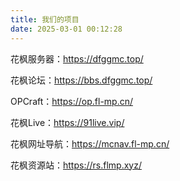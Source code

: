 ```yaml
---
title: 我们的项目
date: 2025-03-01 00:12:28
---
```

花枫服务器：https://dfggmc.top/

花枫论坛：https://bbs.dfggmc.top/

OPCraft：https://op.fl-mp.cn/

花枫Live：https://91live.vip/

花枫网址导航：https://mcnav.fl-mp.cn/

花枫资源站：https://rs.flmp.xyz/